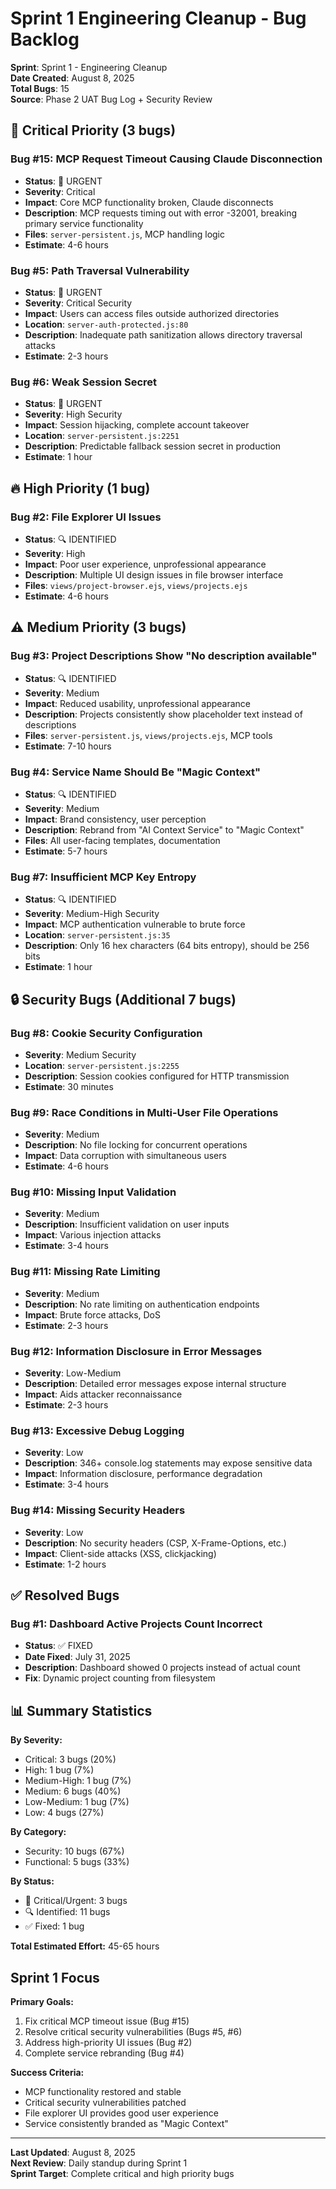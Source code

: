 # Sprint 1 Engineering Cleanup - Bug Backlog

**Sprint**: Sprint 1 - Engineering Cleanup  
**Date Created**: August 8, 2025  
**Total Bugs**: 15  
**Source**: Phase 2 UAT Bug Log + Security Review  

## 🚨 Critical Priority (3 bugs)

### Bug #15: MCP Request Timeout Causing Claude Disconnection
- **Status**: 🚨 URGENT
- **Severity**: Critical
- **Impact**: Core MCP functionality broken, Claude disconnects
- **Description**: MCP requests timing out with error -32001, breaking primary service functionality
- **Files**: `server-persistent.js`, MCP handling logic
- **Estimate**: 4-6 hours

### Bug #5: Path Traversal Vulnerability
- **Status**: 🚨 URGENT  
- **Severity**: Critical Security
- **Impact**: Users can access files outside authorized directories
- **Location**: `server-auth-protected.js:80`
- **Description**: Inadequate path sanitization allows directory traversal attacks
- **Estimate**: 2-3 hours

### Bug #6: Weak Session Secret
- **Status**: 🚨 URGENT
- **Severity**: High Security  
- **Impact**: Session hijacking, complete account takeover
- **Location**: `server-persistent.js:2251`
- **Description**: Predictable fallback session secret in production
- **Estimate**: 1 hour

## 🔥 High Priority (1 bug)

### Bug #2: File Explorer UI Issues
- **Status**: 🔍 IDENTIFIED
- **Severity**: High
- **Impact**: Poor user experience, unprofessional appearance
- **Description**: Multiple UI design issues in file browser interface
- **Files**: `views/project-browser.ejs`, `views/projects.ejs`
- **Estimate**: 4-6 hours

## ⚠️ Medium Priority (3 bugs)

### Bug #3: Project Descriptions Show "No description available"
- **Status**: 🔍 IDENTIFIED
- **Severity**: Medium
- **Impact**: Reduced usability, unprofessional appearance
- **Description**: Projects consistently show placeholder text instead of descriptions
- **Files**: `server-persistent.js`, `views/projects.ejs`, MCP tools
- **Estimate**: 7-10 hours

### Bug #4: Service Name Should Be "Magic Context"
- **Status**: 🔍 IDENTIFIED
- **Severity**: Medium
- **Impact**: Brand consistency, user perception
- **Description**: Rebrand from "AI Context Service" to "Magic Context"
- **Files**: All user-facing templates, documentation
- **Estimate**: 5-7 hours

### Bug #7: Insufficient MCP Key Entropy
- **Status**: 🔍 IDENTIFIED
- **Severity**: Medium-High Security
- **Impact**: MCP authentication vulnerable to brute force
- **Location**: `server-persistent.js:35`
- **Description**: Only 16 hex characters (64 bits entropy), should be 256 bits
- **Estimate**: 1 hour

## 🔒 Security Bugs (Additional 7 bugs)

### Bug #8: Cookie Security Configuration
- **Severity**: Medium Security
- **Location**: `server-persistent.js:2255`
- **Description**: Session cookies configured for HTTP transmission
- **Estimate**: 30 minutes

### Bug #9: Race Conditions in Multi-User File Operations
- **Severity**: Medium
- **Description**: No file locking for concurrent operations
- **Impact**: Data corruption with simultaneous users
- **Estimate**: 4-6 hours

### Bug #10: Missing Input Validation
- **Severity**: Medium
- **Description**: Insufficient validation on user inputs
- **Impact**: Various injection attacks
- **Estimate**: 3-4 hours

### Bug #11: Missing Rate Limiting
- **Severity**: Medium
- **Description**: No rate limiting on authentication endpoints
- **Impact**: Brute force attacks, DoS
- **Estimate**: 2-3 hours

### Bug #12: Information Disclosure in Error Messages
- **Severity**: Low-Medium
- **Description**: Detailed error messages expose internal structure
- **Impact**: Aids attacker reconnaissance
- **Estimate**: 2-3 hours

### Bug #13: Excessive Debug Logging
- **Severity**: Low
- **Description**: 346+ console.log statements may expose sensitive data
- **Impact**: Information disclosure, performance degradation
- **Estimate**: 3-4 hours

### Bug #14: Missing Security Headers
- **Severity**: Low
- **Description**: No security headers (CSP, X-Frame-Options, etc.)
- **Impact**: Client-side attacks (XSS, clickjacking)
- **Estimate**: 1-2 hours

## ✅ Resolved Bugs

### Bug #1: Dashboard Active Projects Count Incorrect
- **Status**: ✅ FIXED
- **Date Fixed**: July 31, 2025
- **Description**: Dashboard showed 0 projects instead of actual count
- **Fix**: Dynamic project counting from filesystem

## 📊 Summary Statistics

**By Severity:**
- Critical: 3 bugs (20%)
- High: 1 bug (7%)
- Medium-High: 1 bug (7%)
- Medium: 6 bugs (40%)
- Low-Medium: 1 bug (7%)
- Low: 4 bugs (27%)

**By Category:**
- Security: 10 bugs (67%)
- Functional: 5 bugs (33%)

**By Status:**
- 🚨 Critical/Urgent: 3 bugs
- 🔍 Identified: 11 bugs
- ✅ Fixed: 1 bug

**Total Estimated Effort:** 45-65 hours

## Sprint 1 Focus

**Primary Goals:**
1. Fix critical MCP timeout issue (Bug #15)
2. Resolve critical security vulnerabilities (Bugs #5, #6)
3. Address high-priority UI issues (Bug #2)
4. Complete service rebranding (Bug #4)

**Success Criteria:**
- MCP functionality restored and stable
- Critical security vulnerabilities patched
- File explorer UI provides good user experience
- Service consistently branded as "Magic Context"

---

**Last Updated**: August 8, 2025  
**Next Review**: Daily standup during Sprint 1  
**Sprint Target**: Complete critical and high priority bugs